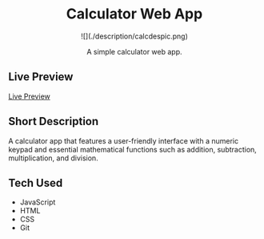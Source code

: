 <h1 align="center">Calculator Web App</h1>

<p align="center">![](./description/calcdespic.png)<p>

<p align="center"> 
    A simple calculator web app.
    </p>

## Live Preview

[Live Preview](https://doubzero.github.io/calculator/)

## Short Description

A calculator app that features a user-friendly interface with a numeric keypad and essential mathematical functions such as addition, subtraction, multiplication, and division.

## Tech Used

- JavaScript
- HTML
- CSS
- Git
